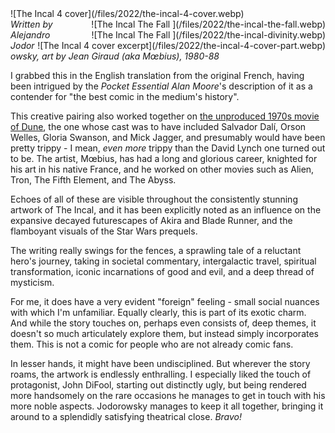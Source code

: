 <!--
.. title: The Incal
.. slug: the-incal
.. date: 2022-01-05 13:56:03 UTC-06:00
.. tags: media,book,fiction,comic,science-fiction,time-travel
-->

<span style="float: left">
![The Incal 4 cover](/files/2022/the-incal-4-cover.webp)
</span>

<span style="clear: right; float: right">
![The Incal The Fall ](/files/2022/the-incal-the-fall.webp)
</span>

<span style="clear: right; float: right">
![The Incal The Fall ](/files/2022/the-incal-divinity.webp)
</span>

<span style="clear: right; float: right">
![The Incal 4 cover excerpt](/files/2022/the-incal-4-cover-part.webp)
</span>

*Written by Alejandro Jodorowsky, art by Jean Giraud (aka Mœbius), 1980-88*

I grabbed this in the English translation from the original French, having been
intrigued by the *Pocket Essential Alan Moore*'s description of it as a
contender for "the best comic in the medium's history".

This creative pairing also worked together on
[the unproduced 1970s movie of Dune](https://en.wikipedia.org/wiki/Jodorowsky%27s_Dune),
the one whose cast was to have included Salvador Dalí, Orson Welles,
Gloria Swanson, and Mick Jagger, and presumably would have been pretty trippy -
I mean, *even more* trippy than the David Lynch one turned out to be. The
artist, Mœbius, has had a long and glorious career, knighted for his art in his
native France, and he worked on other movies such as Alien, Tron, The Fifth
Element, and The Abyss.

Echoes of all of these are visible throughout the consistently stunning
artwork of The Incal, and it has been explicitly noted as an influence on the
expansive decayed futurescapes of Akira and Blade Runner, and the flamboyant
visuals of the Star Wars prequels.

The writing really swings for the fences, a sprawling tale of a reluctant
hero's journey, taking in societal commentary, intergalactic travel, spiritual
transformation, iconic incarnations of good and evil, and a deep thread of
mysticism.

For me, it does have a very evident "foreign" feeling - small social nuances
with which I'm unfamiliar. Equally clearly, this is part of its exotic charm.
And while the story touches on, perhaps even consists of, deep themes, it
doesn't so much articulately explore them, but instead simply incorporates
them. This is not a comic for people who are not already comic fans.

In lesser hands, it might have been undisciplined. But wherever the story
roams, the artwork is endlessly enthralling. I especially liked the touch of
protagonist, John DiFool, starting out distinctly ugly, but being rendered more
handsomely on the rare occasions he manages to get in touch with his more noble
aspects. Jodorowsky manages to keep it all together, bringing it around to a
splendidly satisfying theatrical close. *Bravo!*

<br style="clear: both" />

